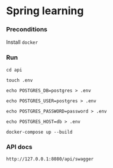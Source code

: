 # Spring learning 

### Preconditions

Install `docker`

### Run

`cd api`

`touch .env`

`echo POSTGRES_DB=postgres > .env`

`echo POSTGRES_USER=postgres > .env`

`echo POSTGRES_PASSWORD=password > .env`

`echo POSTGRES_HOST=db > .env`

`docker-compose up --build`

### API docs

`http://127.0.0.1:8080/api/swagger`
